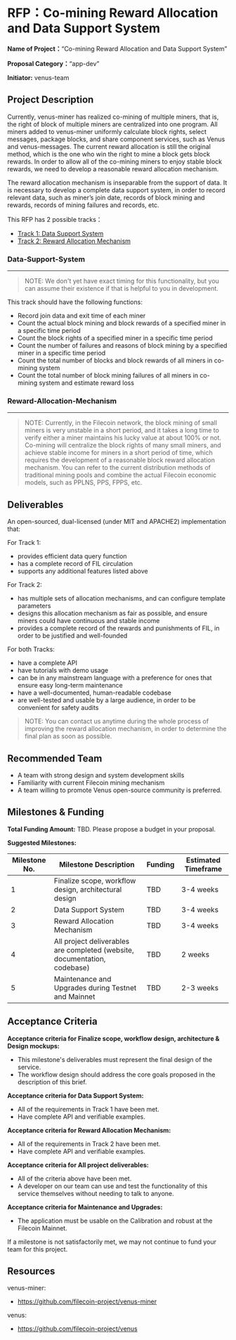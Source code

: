 # RFP：Co-mining Reward Allocation and Data Support System

**Name of Project：**“Co-mining Reward Allocation and Data Support System”

**Proposal Category：**“app-dev”

**Initiator:** venus-team



## Project Description

Currently, venus-miner has realized co-mining of multiple miners, that is, the right of block of multiple miners are centralized into one program. All miners added to venus-miner uniformly calculate block rights, select messages, package blocks, and share component services, such as Venus and venus-messages. The current reward allocation is still the original method, which is the one who win the right to mine a block gets block rewards. In order to allow all of the co-mining miners to enjoy stable block rewards, we need to develop a reasonable reward allocation mechanism.

The reward allocation mechanism is inseparable from the support of data. It is necessary to develop a complete data support system, in order to record relevant data, such as miner’s join date, records of block mining and rewards, records of mining failures and records, etc.

This RFP has 2 possible tracks：

- [Track 1: Data Support System](#Data-Support-System)
- [Track 2: Reward Allocation Mechanism](#Reward-Allocation-Mechanism)
  
### Data-Support-System
--------------------------------

>NOTE: We don't yet have exact timing for this functionality, but you can assume their existence if that is helpful to you in development.



This track should have the following functions:

- Record join data and exit time of each miner
- Count the actual block mining and block rewards of a specified miner in a specific time period
- Count the block rights of a specified miner in a specific time period
- Count the number of failures and reasons of block mining by a specified miner in a specific time period
- Count the total number of blocks and block rewards of all miners in co-mining system
- Count the total number of block mining failures of all miners in co-mining system and estimate reward loss


### Reward-Allocation-Mechanism
-------------------------------------------

>NOTE: Currently, in the Filecoin network, the block mining of small miners is very unstable in a short period, and it takes a long time to verify either a miner maintains his lucky value at about 100% or not. Co-mining will centralize the block rights of many small miners, and achieve stable income for miners in a short period of time, which requires the development of a reasonable block reward allocation mechanism.
You can refer to the current distribution methods of traditional mining pools and combine the actual Filecoin economic models, such as PPLNS, PPS, FPPS, etc.


## Deliverables

An open-sourced, dual-licensed (under MIT and APACHE2) implementation that:

For Track 1:

- provides efficient data query function
- has a complete record of FIL circulation
- supports any additional features listed above

For Track 2:

- has multiple sets of allocation mechanisms, and can configure template parameters
- designs this allocation mechanism as fair as possible, and ensure miners could have continuous and stable income
- provides a complete record of the rewards and punishments of FIL, in order to be justified and well-founded

For both Tracks:

- have a complete API
- have tutorials with demo usage
- can be in any mainstream language with a preference for ones that ensure easy long-term maintenance
- have a well-documented, human-readable codebase
- are well-tested and usable by a large audience, in order to be convenient for safety audits

>NOTE: You can contact us anytime during the whole process of improving the reward allocation mechanism, in order to determine the final plan as soon as possible.

## Recommended Team

- A team with strong design and system development skills
- Familiarity with current Filecoin mining mechanism
- A team willing to promote Venus open-source community is preferred.

## Milestones & Funding

**Total Funding Amount:** TBD. Please propose a budget in your proposal.

**Suggested Milestones:**

| Milestone No. | Milestone Description | Funding | Estimated Timeframe |
| --- | --- | --- | --- |
| 1 | Finalize scope, workflow design, architectural design | TBD | 3-4 weeks |
| 2 | Data Support System | TBD | 3-4 weeks |
| 3 | Reward Allocation Mechanism | TBD | 3-4 weeks |
| 4 | All project deliverables are completed (website, documentation, codebase) | TBD | 2 weeks
| 5 | Maintenance and Upgrades during Testnet and Mainnet | TBD | 2-3 weeks |

## Acceptance Criteria

**Acceptance criteria for Finalize scope, workflow design, architecture & Design mockups:**
- This milestone's deliverables must represent the final design of the service.
- The workflow design should address the core goals proposed in the description of this brief.

**Acceptance criteria for Data Support System:**
- All of the requirements in Track 1 have been met.
- Have complete API and verifiable examples.

**Acceptance criteria for Reward Allocation Mechanism:**
- All of the requirements in Track 2 have been met.
- Have complete API and verifiable examples.

**Acceptance criteria for All project deliverables:**
- All of the criteria above have been met.
- A developer on our team can use and test the functionality of this service themselves without needing to talk to anyone.

**Acceptance criteria for Maintenance and Upgrades:**
- The application must be usable on the Calibration and robust at the Filecoin Mainnet.

If a milestone is not satisfactorily met, we may not continue to fund your team for this project.

## Resources

venus-miner:
- https://github.com/filecoin-project/venus-miner

venus:
- https://github.com/filecoin-project/venus
